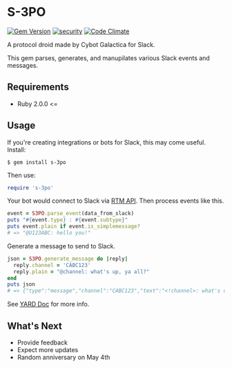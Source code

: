 # S-3PO

[![Gem Version](https://badge.fury.io/rb/s-3po.svg)](http://badge.fury.io/rb/s-3po) [![security](https://hakiri.io/github/kenjij/s-3po/master.svg)](https://hakiri.io/github/kenjij/s-3po/master) [![Code Climate](https://codeclimate.com/github/kenjij/s-3po/badges/gpa.svg)](https://codeclimate.com/github/kenjij/s-3po)

A protocol droid made by Cybot Galactica for Slack.

This gem parses, generates, and manupilates various Slack events and messages.

## Requirements

- Ruby 2.0.0 <=

## Usage

If you're creating integrations or bots for Slack, this may come useful. Install:

```
$ gem install s-3po
```

Then use:

```ruby
require 's-3po'
```

Your bot would connect to Slack via [RTM API](https://api.slack.com/rtm). Then process events like this.

```ruby
event = S3PO.parse_event(data_from_slack)
puts "#{event.type} : #{event.subtype}"
puts event.plain if event.is_simplemessage?
# => "@U123ABC: hello you!"
```

Generate a message to send to Slack.

```ruby
json = S3PO.generate_message do |reply|
  reply.channel = 'CABC123'
  reply.plain = "@channel: what's up, ya all?"
end
puts json
# => {"type":"message","channel":"CABC123","text":"<!channel>: what's up, ya all?","id":0}
```

See [YARD Doc](http://www.rubydoc.info/github/kenjij/s-3po) for more info.

## What's Next

- Provide feedback
- Expect more updates
- Random anniversary on May 4th
